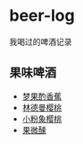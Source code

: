 # beer-log

我喝过的啤酒记录

## 果味啤酒

- [梦果酌香蕉](https://github.com/crackcell/beer-log/issues/2)
- [林德曼樱桃](https://github.com/crackcell/beer-log/issues/3)
- [小粉象樱桃](https://github.com/crackcell/beer-log/issues/4)
- [果微醺](https://github.com/crackcell/beer-log/issues/5)
